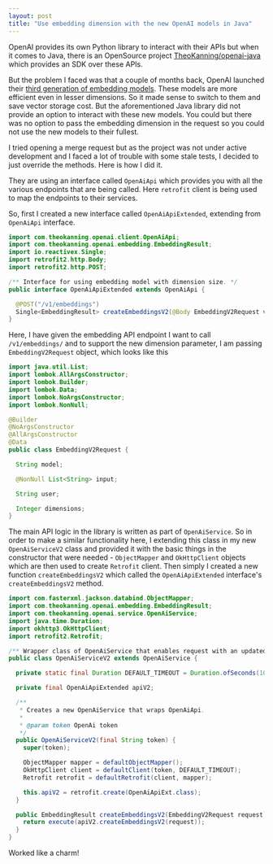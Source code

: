 ```yaml
---
layout: post
title: "Use embedding dimension with the new OpenAI models in Java"
---
```



OpenAI provides its own Python library to interact with their APIs but when it comes to Java, there is an OpenSource project [TheoKanning/openai-java](https://github.com/TheoKanning/openai-java/pull/470) which provides an SDK over these APIs.

But the problem I faced was that a couple of months back, OpenAI launched their [third generation of embedding models](https://openai.com/index/new-embedding-models-and-api-updates). These models are more efficient even in lesser dimensions. So it made sense to switch to them and save vector storage cost. But the aforementioned Java library did not provide an option to interact with these new models. You could but there was no option to pass the embedding dimension in the request so you could not use the new models to their fullest. 

I tried opening a merge request but as the project was not under active development and I faced a lot of trouble with some stale tests, I decided to just override the methods. Here is how I did it.

They are using an interface called `OpenAiApi` which provides you with all the various endpoints that are being called. Here `retrofit` client is being used to map the endpoints to their services. 

So, first I created a new interface called `OpenAiApiExtended`, extending from `OpenAiApi` interface.


```java
import com.theokanning.openai.client.OpenAiApi;
import com.theokanning.openai.embedding.EmbeddingResult;
import io.reactivex.Single;
import retrofit2.http.Body;
import retrofit2.http.POST;

/** Interface for using embedding model with dimension size. */
public interface OpenAiApiExtended extends OpenAiApi {

  @POST("/v1/embeddings")
  Single<EmbeddingResult> createEmbeddingsV2(@Body EmbeddingV2Request var1);
}
```

Here, I have given the embedding API endpoint I want to call `/v1/embeddings/` and to support the new dimension parameter, I am passing `EmbeddingV2Request` object, which looks like this

```java
import java.util.List;
import lombok.AllArgsConstructor;
import lombok.Builder;
import lombok.Data;
import lombok.NoArgsConstructor;
import lombok.NonNull;

@Builder
@NoArgsConstructor
@AllArgsConstructor
@Data
public class EmbeddingV2Request {

  String model;

  @NonNull List<String> input;

  String user;

  Integer dimensions;
}
```

The main API logic in the library is written as part of `OpenAiService`. So in order to make a similar functionality here, I extending this class in my new `OpenAiServiceV2` class and provided it with the basic things in the constructor that were needed - `ObjectMapper` and `OkHttpClient` objects which are then used to create `Retrofit` client. Then simply I created a new function `createEmbeddingsV2` which called the `OpenAiApiExtended` interface's `createEmbeddingsV2` method.

```java
import com.fasterxml.jackson.databind.ObjectMapper;
import com.theokanning.openai.embedding.EmbeddingResult;
import com.theokanning.openai.service.OpenAiService;
import java.time.Duration;
import okhttp3.OkHttpClient;
import retrofit2.Retrofit;

/** Wrapper class of OpenAiService that enables request with an updated request body. */
public class OpenAiServiceV2 extends OpenAiService {

  private static final Duration DEFAULT_TIMEOUT = Duration.ofSeconds(10);

  private final OpenAiApiExtended apiV2;

  /**
   * Creates a new OpenAiService that wraps OpenAiApi.
   *
   * @param token OpenAi token
   */
  public OpenAiServiceV2(final String token) {
    super(token);

    ObjectMapper mapper = defaultObjectMapper();
    OkHttpClient client = defaultClient(token, DEFAULT_TIMEOUT);
    Retrofit retrofit = defaultRetrofit(client, mapper);

    this.apiV2 = retrofit.create(OpenAiApiExt.class);
  }

  public EmbeddingResult createEmbeddingsV2(EmbeddingV2Request request) {
    return execute(apiV2.createEmbeddingsV2(request));
  }
}
```

Worked like a charm!